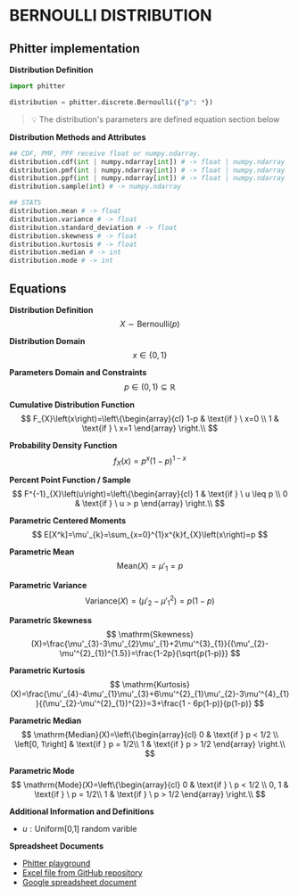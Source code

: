 # BERNOULLI DISTRIBUTION

## Phitter implementation

**Distribution Definition**

```python
import phitter

distribution = phitter.discrete.Bernoulli({"p": *})
```

> 💡 The distribution's parameters are defined equation section below

**Distribution Methods and Attributes**

```python
## CDF, PMF, PPF receive float or numpy.ndarray.
distribution.cdf(int | numpy.ndarray[int]) # -> float | numpy.ndarray
distribution.pmf(int | numpy.ndarray[int]) # -> float | numpy.ndarray
distribution.ppf(int | numpy.ndarray[int]) # -> float | numpy.ndarray
distribution.sample(int) # -> numpy.ndarray

## STATS
distribution.mean # -> float
distribution.variance # -> float
distribution.standard_deviation # -> float
distribution.skewness # -> float
distribution.kurtosis # -> float
distribution.median # -> int
distribution.mode # -> int
```

## Equations

**Distribution Definition**
$$ X\sim\mathrm{Bernoulli}\left(p\right) $$

**Distribution Domain**
$$ x\in\left\{0,1\right\} $$

**Parameters Domain and Constraints**
$$ p\in\left(0,1\right)\subseteq\mathbb{R} $$

**Cumulative Distribution Function**
$$ F_{X}\left(x\right)=\left\{\begin{array}{cl} 1-p & \text{if } \ x=0 \\ 1 & \text{if } \ x=1 \end{array} \right.\\ $$

**Probability Density Function**
$$ f_{X}\left(x\right)=p^x(1-p)^{1-x} $$

**Percent Point Function / Sample**
$$ F^{-1}_{X}\left(u\right)=\left\{\begin{array}{cl} 1 & \text{if } \ u \leq p \\ 0 & \text{if } \ u > p \end{array} \right.\\ $$

**Parametric Centered Moments**
$$ E[X^k]=\mu'_{k}=\sum_{x=0}^{1}x^{k}f_{X}\left(x\right)=p $$

**Parametric Mean**
$$ \mathrm{Mean}(X)=\mu'_{1}=p $$

**Parametric Variance**
$$ \mathrm{Variance}(X)=(\mu'_{2}-\mu'^{2}_{1})=p(1-p) $$

**Parametric Skewness**
$$ \mathrm{Skewness}(X)=\frac{\mu'_{3}-3\mu'_{2}\mu'_{1}+2\mu'^{3}_{1}}{(\mu'_{2}-\mu'^{2}_{1})^{1.5}}=\frac{1-2p}{\sqrt{p(1-p)}} $$

**Parametric Kurtosis**
$$ \mathrm{Kurtosis}(X)=\frac{\mu'_{4}-4\mu'_{1}\mu'_{3}+6\mu'^{2}_{1}\mu'_{2}-3\mu'^{4}_{1}}{(\mu'_{2}-\mu'^{2}_{1})^{2}}=3+\frac{1 - 6p(1-p)}{p(1-p)} $$

**Parametric Median**
$$ \mathrm{Median}(X)=\left\{\begin{array}{cl} 0 & \text{if } p < 1/2 \\ \left[0, 1\right] & \text{if } p = 1/2\\ 1 & \text{if } p > 1/2 \end{array} \right.\\ $$

**Parametric Mode**
$$ \mathrm{Mode}(X)=\left\{\begin{array}{cl} 0 & \text{if } \ p < 1/2 \\ 0, 1 & \text{if } \ p = 1/2\\ 1 & \text{if } \ p > 1/2 \end{array} \right.\\ $$

**Additional Information and Definitions**
- $u:\text{Uniform[0,1] random varible}$

**Spreadsheet Documents**

-   [Phitter playground](https://phitter.io/distributions/discrete/bernoulli)
-   [Excel file from GitHub repository](https://github.com/phitterio/phitter-files/blob/main/discrete/bernoulli.xlsx)
-   [Google spreadsheet document](https://docs.google.com/spreadsheets/d/1sWJZYZWW8cVLFXYV-fb3Lq4y2YgWzgTGWHfhIJ0zM5c)
    